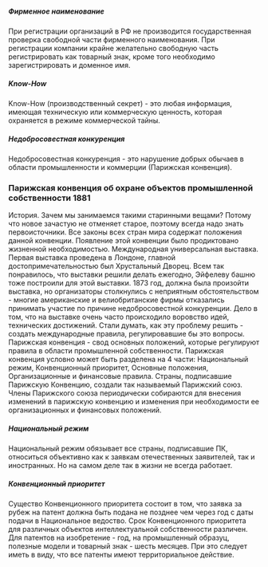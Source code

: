 ##### Фирменное наименование #####

При регистрации организаций в РФ не производится государственная проверка свободной части фирменного наименования. При регистрации компании крайне желательно свободную часть регистрировать как товарный знак, кроме того необходимо зарегистрировать и доменное имя.

##### Know-How #####

Know-How (производственный секрет) - это любая информация, имеющая техническую или коммерческую ценность, которая охраняется в режиме коммерческой тайны.

##### Недобросовестная конкуренция #####
 
Недобросовестная конкуренция - это нарушение добрых обычаев в области промышленности и коммерции (Парижская конвенция). 

### Парижская конвенция об охране объектов промышленной собственности 1881 ###

История. Зачем мы занимаемся такими старинными вещами? Потому что новое зачастую не отменяет старое, поэтому всегда надо знать первоисточники. Все законы всех стран мира содержат положения данной конвенции. Появление этой конвенции было продиктовано жизненной необходимостью. Международная универсальная выставка. Первая выставка проведена в Лондоне, главной достопримечательностью был Хрустальный Дворец. Всем так понравилось, что выставки решили делать ежегодно, Эйфелеву башню тоже построили для этой выставки. 1873 год, должна была произойти выставка, но организаторы столкнулись с неприятным обстоятельством - многие американские и велиобританские фирмы отказались принимать участие по причине недобросовестной конкуренции. Дело в том, что на выставке очень часто происходило воровство идей, технических достижений. Стали думать, как эту проблему решить - создать международные правила, регулировавшие бы это вопросы. Парижская конвенция - свод основных положений, которые регулируют правила в области промышленной собственности. Парижская конвенция условно может быть разделена на 4 части: Национальный режим, Конвенционный приоритет, Основные положения, Организационные и финансовые правила. Страны, подписавшие Парижскую Конвенцию, создали так называемый Парижский союз. Члены Парижского союза периодически собираются для внесения изменений в парижскую конвенцию и изменения при необходимости ее организационных и финансовых положений.

##### Национальный режим #####
Национальный режим обязывает все страны, подписавшие ПК, относиться объективно как к заявкам отечественных заявителей, так и иностранных. Но на самом деле так в жизни не всегда работает.

##### Конвенционный приоритет #####
Существо Конвенционного приоритета состоит в том, что заявка за рубеж на патент должна быть подана не позднее чем через год с даты подачи в Национальное ведоство. Срок Конвенционного приоритета для различных объектов интеллектуальной собственности различен. Для патентов на изобретение - год, на промышленный образуц, полезные модели и товарный знак - шесть месяцев. При это следует иметь в виду, что все патенты имеют территориальное действие.
